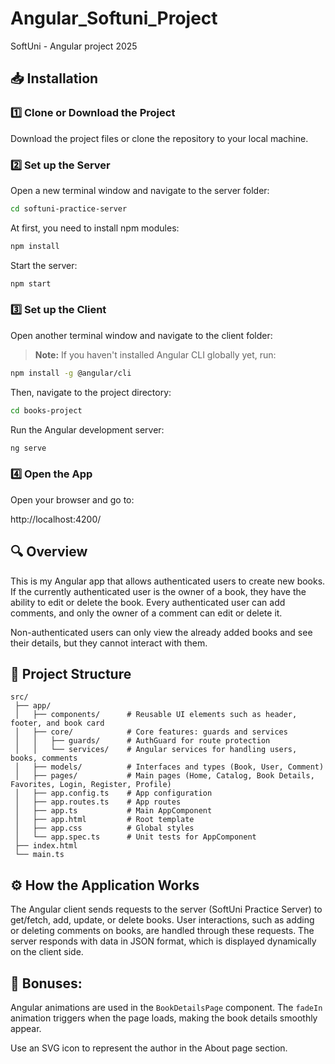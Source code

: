 # Angular_Softuni_Project

SoftUni - Angular project 2025

## 📥 Installation

### 1️⃣ Clone or Download the Project

Download the project files or clone the repository to your local machine.

### 2️⃣ Set up the Server

Open a new terminal window and navigate to the server folder:

```bash
cd softuni-practice-server
```

At first, you need to install npm modules:

```bash
npm install
```

Start the server:

```bash
npm start
```

### 3️⃣ Set up the Client

Open another terminal window and navigate to the client folder:

> **Note:** If you haven't installed Angular CLI globally yet, run:

```bash
npm install -g @angular/cli 
```
Then, navigate to the project directory:

```bash
cd books-project
```

Run the Angular development server:

```bash
ng serve
```

### 4️⃣ Open the App

Open your browser and go to:

http://localhost:4200/

## 🔍 Overview

This is my Angular app that allows authenticated users to create new books. If the currently authenticated user is the owner of a book, they have the ability to edit or delete the book. Every authenticated user can add comments, and only the owner of a comment can edit or delete it.

Non-authenticated users can only view the already added books and see their details, but they cannot interact with them.

## 📂 Project Structure

```plaintext
src/
 ├── app/
 │   ├── components/      # Reusable UI elements such as header, footer, and book card
 │   ├── core/            # Core features: guards and services
 │   │   ├── guards/      # AuthGuard for route protection
 │   │   └── services/    # Angular services for handling users, books, comments
 │   ├── models/          # Interfaces and types (Book, User, Comment)
 │   ├── pages/           # Main pages (Home, Catalog, Book Details, Favorites, Login, Register, Profile)
 │   ├── app.config.ts    # App configuration
 │   ├── app.routes.ts    # App routes
 │   ├── app.ts           # Main AppComponent
 │   ├── app.html         # Root template
 │   ├── app.css          # Global styles
 │   └── app.spec.ts      # Unit tests for AppComponent
 ├── index.html
 └── main.ts
```

## ⚙️ How the Application Works

The Angular client sends requests to the server (SoftUni Practice Server) to get/fetch, add, update, or delete books.
User interactions, such as adding or deleting comments on books, are handled through these requests.
The server responds with data in JSON format, which is displayed dynamically on the client side.


## 🚀 Bonuses:

Angular animations are used in the `BookDetailsPage` component. The `fadeIn` animation triggers when the page loads, making the book details smoothly appear.

Use an SVG icon to represent the author in the About page section.